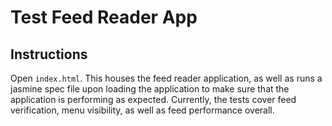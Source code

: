 # Test Feed Reader App

## Instructions
Open `index.html`. This houses the feed reader application, as well as runs a jasmine spec file upon loading the application to make sure that the application is performing as expected. Currently, the tests cover feed verification, menu visibility, as well as feed performance overall.
